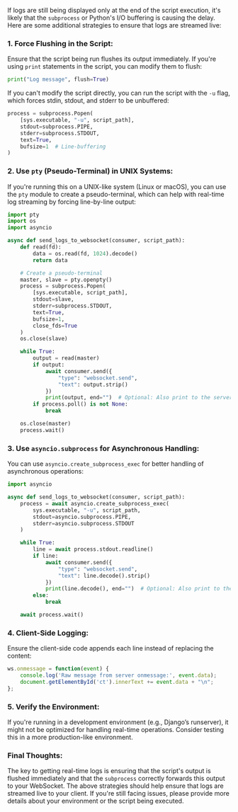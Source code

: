 If logs are still being displayed only at the end of the script execution, it's likely that the `subprocess` or Python's I/O buffering is causing the delay. Here are some additional strategies to ensure that logs are streamed live:

### 1. **Force Flushing in the Script:**
   Ensure that the script being run flushes its output immediately. If you're using `print` statements in the script, you can modify them to flush:

   ```python
   print("Log message", flush=True)
   ```

   If you can't modify the script directly, you can run the script with the `-u` flag, which forces stdin, stdout, and stderr to be unbuffered:

   ```python
   process = subprocess.Popen(
       [sys.executable, "-u", script_path],
       stdout=subprocess.PIPE,
       stderr=subprocess.STDOUT,
       text=True,
       bufsize=1  # Line-buffering
   )
   ```

### 2. **Use `pty` (Pseudo-Terminal) in UNIX Systems:**
   If you're running this on a UNIX-like system (Linux or macOS), you can use the `pty` module to create a pseudo-terminal, which can help with real-time log streaming by forcing line-by-line output:

   ```python
   import pty
   import os
   import asyncio

   async def send_logs_to_websocket(consumer, script_path):
       def read(fd):
           data = os.read(fd, 1024).decode()
           return data

       # Create a pseudo-terminal
       master, slave = pty.openpty()
       process = subprocess.Popen(
           [sys.executable, script_path],
           stdout=slave,
           stderr=subprocess.STDOUT,
           text=True,
           bufsize=1,
           close_fds=True
       )
       os.close(slave)

       while True:
           output = read(master)
           if output:
               await consumer.send({
                   "type": "websocket.send",
                   "text": output.strip()
               })
               print(output, end="")  # Optional: Also print to the server console
           if process.poll() is not None:
               break

       os.close(master)
       process.wait()
   ```

### 3. **Use `asyncio.subprocess` for Asynchronous Handling:**
   You can use `asyncio.create_subprocess_exec` for better handling of asynchronous operations:

   ```python
   import asyncio

   async def send_logs_to_websocket(consumer, script_path):
       process = await asyncio.create_subprocess_exec(
           sys.executable, "-u", script_path,
           stdout=asyncio.subprocess.PIPE,
           stderr=asyncio.subprocess.STDOUT
       )

       while True:
           line = await process.stdout.readline()
           if line:
               await consumer.send({
                   "type": "websocket.send",
                   "text": line.decode().strip()
               })
               print(line.decode(), end="")  # Optional: Also print to the server console
           else:
               break

       await process.wait()
   ```

### 4. **Client-Side Logging:**
   Ensure the client-side code appends each line instead of replacing the content:

   ```javascript
   ws.onmessage = function(event) {
       console.log('Raw message from server onmessage:', event.data);
       document.getElementById('ct').innerText += event.data + "\n";
   };
   ```

### 5. **Verify the Environment:**
   If you're running in a development environment (e.g., Django’s runserver), it might not be optimized for handling real-time operations. Consider testing this in a more production-like environment.

### Final Thoughts:
The key to getting real-time logs is ensuring that the script's output is flushed immediately and that the `subprocess` correctly forwards this output to your WebSocket. The above strategies should help ensure that logs are streamed live to your client. If you're still facing issues, please provide more details about your environment or the script being executed.
